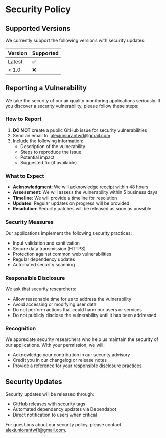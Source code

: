 # Security Policy

## Supported Versions

We currently support the following versions with security updates:

| Version | Supported          |
| ------- | ------------------ |
| Latest  | :white_check_mark: |
| < 1.0   | :x:                |

## Reporting a Vulnerability

We take the security of our air quality monitoring applications seriously. If you discover a security vulnerability, please follow these steps:

### How to Report

1. **DO NOT** create a public GitHub issue for security vulnerabilities
2. Send an email to: alexjuniorantwi1@gmail.com
3. Include the following information:
   - Description of the vulnerability
   - Steps to reproduce the issue
   - Potential impact
   - Suggested fix (if available)

### What to Expect

- **Acknowledgment**: We will acknowledge receipt within 48 hours
- **Assessment**: We will assess the vulnerability within 5 business days
- **Timeline**: We will provide a timeline for resolution
- **Updates**: Regular updates on progress will be provided
- **Resolution**: Security patches will be released as soon as possible

### Security Measures

Our applications implement the following security practices:

- Input validation and sanitization
- Secure data transmission (HTTPS)
- Protection against common web vulnerabilities
- Regular dependency updates
- Automated security scanning

### Responsible Disclosure

We ask that security researchers:

- Allow reasonable time for us to address the vulnerability
- Avoid accessing or modifying user data
- Do not perform actions that could harm our users or services
- Do not publicly disclose the vulnerability until it has been addressed

### Recognition

We appreciate security researchers who help us maintain the security of our applications. With your permission, we will:

- Acknowledge your contribution in our security advisory
- Credit you in our changelog or release notes
- Provide a reference for your responsible disclosure practices

## Security Updates

Security updates will be released through:

- GitHub releases with security tags
- Automated dependency updates via Dependabot
- Direct notification to users when critical

For questions about our security policy, please contact alexjuniorantwi1@gmail.com.